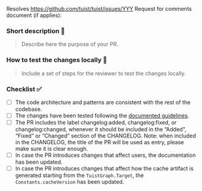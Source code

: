 Resolves https://github.com/tuist/tuist/issues/YYY
Request for comments document (if applies):

### Short description 📝

> Describe here the purpose of your PR.

### How to test the changes locally 🧐

> Include a set of steps for the reviewer to test the changes locally.

### Checklist ✅

- [ ] The code architecture and patterns are consistent with the rest of the codebase.
- [ ] The changes have been tested following the [documented guidelines](https://docs.tuist.io/contributors/testing-strategy/).
- [ ] The PR includes the label changelog:added, changelog:fixed, or changelog:changed, whenever it should be included in the “Added”, “Fixed” or “Changed” section of the CHANGELOG. Note: when included in the CHANGELOG, the title of the PR will be used as entry, please make sure it is clear enough.
- [ ] In case the PR introduces changes that affect users, the documentation has been updated.
- [ ] In case the PR introduces changes that affect how the cache artifact is generated starting from the `TuistGraph.Target`, the `Constants.cacheVersion` has been updated.
